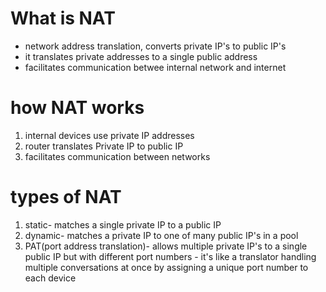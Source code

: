 # What is NAT

- network address translation, converts private IP's to public IP's
- it translates private addresses to a single public address
- facilitates communication betwee internal network and internet

# how NAT works

1) internal devices use private IP addresses
2) router translates Private IP to public IP
3) facilitates communication between networks

# types of NAT

1) static- matches a single private IP to a public IP
2) dynamic- matches a private IP to one of many public IP's in a pool
3) PAT(port address translation)- allows multiple private IP's to a single public IP but with different port numbers
                                - it's like a translator handling multiple conversations at once by assigning a unique port number to each device